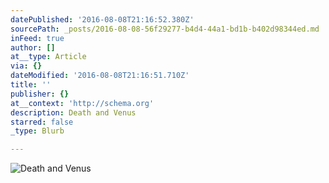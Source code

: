 ```yaml
---
datePublished: '2016-08-08T21:16:52.380Z'
sourcePath: _posts/2016-08-08-56f29277-b4d4-44a1-bd1b-b402d98344ed.md
inFeed: true
author: []
at__type: Article
via: {}
dateModified: '2016-08-08T21:16:51.710Z'
title: ''
publisher: {}
at__context: 'http://schema.org'
description: Death and Venus
starred: false
_type: Blurb

---
```

![Death and Venus](https://the-grid-user-content.s3-us-west-2.amazonaws.com/829b8118-e408-44c9-b6a8-bdd976c61f41.jpg)